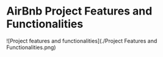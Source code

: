 # AirBnb Project Features and Functionalities

![Project features and functionalities](./Project Features and Functionalities.png)
